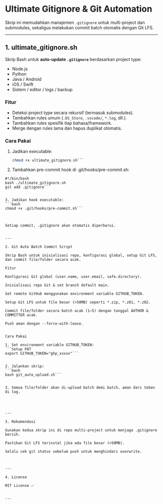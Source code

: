 # Ultimate Gitignore & Git Automation

Skrip ini memudahkan manajemen `.gitignore` untuk multi-project dan submodules, sekaligus melakukan commit batch otomatis dengan Git LFS.

---

## 1. ultimate_gitignore.sh

Skrip Bash untuk **auto-update `.gitignore`** berdasarkan project type:

- Node.js
- Python
- Java / Android
- iOS / Swift
- Sistem / editor / logs / backup

### Fitur
- Deteksi project type secara rekursif (termasuk submodules).
- Tambahkan rules umum (`.DS_Store`, `.vscode/`, `*.log`, dll.).
- Tambahkan rules spesifik tiap bahasa/framework.
- Merge dengan rules lama dan hapus duplikat otomatis.

### Cara Pakai
1. Jadikan executable:
   ```bash
   chmod +x ultimate_gitignore.sh```

2. Tambahkan pre-commit hook di .git/hooks/pre-commit.sh:
```Tempelkan pada file pre-commit.sh
#!/bin/bash
bash ./ultimate_gitignore.sh
git add .gitignore```


3. Jadikan hook executable:
```bash
chmod +x .git/hooks/pre-commit.sh```



Setiap commit, .gitignore akan otomatis diperbarui.


---

2. Git Auto Batch Commit Script

Skrip Bash untuk inisialisasi repo, konfigurasi global, setup Git LFS, dan commit file/folder secara acak.

Fitur

Konfigurasi Git global (user.name, user.email, safe.directory).

Inisialisasi repo Git & set branch default main.

Set remote GitHub menggunakan environment variable GITHUB_TOKEN.

Setup Git LFS untuk file besar (>50MB) seperti *.zip, *.z01, *.z02.

Commit file/folder secara batch acak (1–5) dengan tanggal AUTHOR & COMMITTER acak.

Push aman dengan --force-with-lease.


Cara Pakai

1. Set environment variable GITHUB_TOKEN:
```Setup PAT
export GITHUB_TOKEN="ghp_xxxxx"```


2. Jalankan skrip:
```bash
bash git_auto_upload.sh```


3. Semua file/folder akan di-upload batch demi batch, aman dari token di log.




---

3. Rekomendasi

Gunakan kedua skrip ini di repo multi-project untuk menjaga .gitignore bersih.

Pastikan Git LFS terinstal jika ada file besar (>50MB).

Selalu cek git status sebelum push untuk menghindari overwrite.



---

4. License

MIT License ✅


---